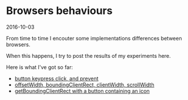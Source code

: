 Browsers behaviours
========================
2016-10-03


From time to time I encouter some implementations differences between browsers.

When this happens, I try to post the results of my experiments here.


Here is what I've got so far:

- [button keypress click, and prevent](https://github.com/lingtalfi/browsers-behaviours/blob/master/button-keypress-click/button-keypress-click.md)
- [offsetWidth, boundingClientRect, clientWidth, scrollWidth](https://github.com/lingtalfi/dimensions-cheatsheet)
- [getBoundingClientRect with a button containing an icon](https://github.com/lingtalfi/browsers-behaviours/blob/master/get-bounding-client-rect/bcr-icon.md)